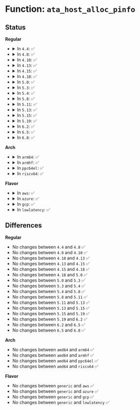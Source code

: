 # Function: <code>ata_host_alloc_pinfo</code>

## Status
<b>Regular</b>
<ul>
<li>
<details>
<summary>In <code>4.4</code>: ✅</summary>

```c
struct ata_host *ata_host_alloc_pinfo(struct device *dev, const const struct ata_port_info * *ppi, int n_ports);
```

**Collision:** Unique Global

**Inline:** No

**Transformation:** False

**Instances:**

```
In drivers/ata/libata-core.c (ffffffff815cfb10)
Location: drivers/ata/libata-core.c:5784
Inline: False
Direct callers:
  - drivers/ata/libata-sff.c:ata_pci_sff_prepare_host
```
**Symbols:**

```
ffffffff815cfb10-ffffffff815cfbc2: ata_host_alloc_pinfo (STB_GLOBAL)
```
</details>
</li>
<li>
<details>
<summary>In <code>4.8</code>: ✅</summary>

```c
struct ata_host *ata_host_alloc_pinfo(struct device *dev, const const struct ata_port_info * *ppi, int n_ports);
```

**Collision:** Unique Global

**Inline:** No

**Transformation:** False

**Instances:**

```
In drivers/ata/libata-core.c (ffffffff81628750)
Location: drivers/ata/libata-core.c:5976
Inline: False
Direct callers:
  - drivers/ata/libata-sff.c:ata_pci_sff_prepare_host
```
**Symbols:**

```
ffffffff81628750-ffffffff816287fe: ata_host_alloc_pinfo (STB_GLOBAL)
```
</details>
</li>
<li>
<details>
<summary>In <code>4.10</code>: ✅</summary>

```c
struct ata_host *ata_host_alloc_pinfo(struct device *dev, const const struct ata_port_info * *ppi, int n_ports);
```

**Collision:** Unique Global

**Inline:** No

**Transformation:** False

**Instances:**

```
In drivers/ata/libata-core.c (ffffffff816593c0)
Location: drivers/ata/libata-core.c:6018
Inline: False
Direct callers:
  - drivers/ata/libata-sff.c:ata_pci_sff_prepare_host
```
**Symbols:**

```
ffffffff816593c0-ffffffff8165946e: ata_host_alloc_pinfo (STB_GLOBAL)
```
</details>
</li>
<li>
<details>
<summary>In <code>4.13</code>: ✅</summary>

```c
struct ata_host *ata_host_alloc_pinfo(struct device *dev, const const struct ata_port_info * *ppi, int n_ports);
```

**Collision:** Unique Global

**Inline:** No

**Transformation:** False

**Instances:**

```
In drivers/ata/libata-core.c (ffffffff8166dbb0)
Location: drivers/ata/libata-core.c:6104
Inline: False
Direct callers:
  - drivers/ata/libata-sff.c:ata_pci_sff_prepare_host
```
**Symbols:**

```
ffffffff8166dbb0-ffffffff8166dc5e: ata_host_alloc_pinfo (STB_GLOBAL)
```
</details>
</li>
<li>
<details>
<summary>In <code>4.15</code>: ✅</summary>

```c
struct ata_host *ata_host_alloc_pinfo(struct device *dev, const const struct ata_port_info * *ppi, int n_ports);
```

**Collision:** Unique Global

**Inline:** No

**Transformation:** False

**Instances:**

```
In drivers/ata/libata-core.c (ffffffff816d71e0)
Location: drivers/ata/libata-core.c:6134
Inline: False
Direct callers:
  - drivers/ata/libata-sff.c:ata_pci_sff_prepare_host
```
**Symbols:**

```
ffffffff816d71e0-ffffffff816d728e: ata_host_alloc_pinfo (STB_GLOBAL)
```
</details>
</li>
<li>
<details>
<summary>In <code>4.18</code>: ✅</summary>

```c
struct ata_host *ata_host_alloc_pinfo(struct device *dev, const const struct ata_port_info * *ppi, int n_ports);
```

**Collision:** Unique Global

**Inline:** No

**Transformation:** False

**Instances:**

```
In drivers/ata/libata-core.c (ffffffff81712c90)
Location: drivers/ata/libata-core.c:6180
Inline: False
Direct callers:
  - drivers/ata/libata-sff.c:ata_pci_sff_prepare_host
```
**Symbols:**

```
ffffffff81712c90-ffffffff81712d28: ata_host_alloc_pinfo (STB_GLOBAL)
```
</details>
</li>
<li>
<details>
<summary>In <code>5.0</code>: ✅</summary>

```c
struct ata_host *ata_host_alloc_pinfo(struct device *dev, const const struct ata_port_info * *ppi, int n_ports);
```

**Collision:** Unique Global

**Inline:** No

**Transformation:** False

**Instances:**

```
In drivers/ata/libata-core.c (ffffffff81735140)
Location: drivers/ata/libata-core.c:6184
Inline: False
Direct callers:
  - drivers/ata/libata-sff.c:ata_pci_sff_prepare_host
```
**Symbols:**

```
ffffffff81735140-ffffffff817351d8: ata_host_alloc_pinfo (STB_GLOBAL)
```
</details>
</li>
<li>
<details>
<summary>In <code>5.3</code>: ✅</summary>

```c
struct ata_host *ata_host_alloc_pinfo(struct device *dev, const const struct ata_port_info * *ppi, int n_ports);
```

**Collision:** Unique Global

**Inline:** No

**Transformation:** False

**Instances:**

```
In drivers/ata/libata-core.c (ffffffff81770ab0)
Location: drivers/ata/libata-core.c:6169
Inline: False
Direct callers:
  - drivers/ata/libata-sff.c:ata_pci_sff_prepare_host
```
**Symbols:**

```
ffffffff81770ab0-ffffffff81770b48: ata_host_alloc_pinfo (STB_GLOBAL)
```
</details>
</li>
<li>
<details>
<summary>In <code>5.4</code>: ✅</summary>

```c
struct ata_host *ata_host_alloc_pinfo(struct device *dev, const const struct ata_port_info * *ppi, int n_ports);
```

**Collision:** Unique Global

**Inline:** No

**Transformation:** False

**Instances:**

```
In drivers/ata/libata-core.c (ffffffff81794b10)
Location: drivers/ata/libata-core.c:6193
Inline: False
Direct callers:
  - drivers/ata/libata-sff.c:ata_pci_sff_prepare_host
```
**Symbols:**

```
ffffffff81794b10-ffffffff81794ba8: ata_host_alloc_pinfo (STB_GLOBAL)
```
</details>
</li>
<li>
<details>
<summary>In <code>5.8</code>: ✅</summary>

```c
struct ata_host *ata_host_alloc_pinfo(struct device *dev, const const struct ata_port_info * *ppi, int n_ports);
```

**Collision:** Unique Global

**Inline:** No

**Transformation:** False

**Instances:**

```
In drivers/ata/libata-core.c (ffffffff81858d10)
Location: drivers/ata/libata-core.c:5436
Inline: False
Direct callers:
  - drivers/ata/libata-sff.c:ata_pci_sff_prepare_host
```
**Symbols:**

```
ffffffff81858d10-ffffffff81858db0: ata_host_alloc_pinfo (STB_GLOBAL)
```
</details>
</li>
<li>
<details>
<summary>In <code>5.11</code>: ✅</summary>

```c
struct ata_host *ata_host_alloc_pinfo(struct device *dev, const const struct ata_port_info * *ppi, int n_ports);
```

**Collision:** Unique Global

**Inline:** No

**Transformation:** False

**Instances:**

```
In drivers/ata/libata-core.c (ffffffff81868f70)
Location: drivers/ata/libata-core.c:5436
Inline: False
Direct callers:
  - drivers/ata/libata-sff.c:ata_pci_sff_prepare_host
```
**Symbols:**

```
ffffffff81868f70-ffffffff81869010: ata_host_alloc_pinfo (STB_GLOBAL)
```
</details>
</li>
<li>
<details>
<summary>In <code>5.13</code>: ✅</summary>

```c
struct ata_host *ata_host_alloc_pinfo(struct device *dev, const const struct ata_port_info * *ppi, int n_ports);
```

**Collision:** Unique Global

**Inline:** No

**Transformation:** False

**Instances:**

```
In drivers/ata/libata-core.c (ffffffff8184b9a0)
Location: drivers/ata/libata-core.c:5436
Inline: False
Direct callers:
  - drivers/ata/libata-sff.c:ata_pci_sff_prepare_host
```
**Symbols:**

```
ffffffff8184b9a0-ffffffff8184ba40: ata_host_alloc_pinfo (STB_GLOBAL)
```
</details>
</li>
<li>
<details>
<summary>In <code>5.15</code>: ✅</summary>

```c
struct ata_host *ata_host_alloc_pinfo(struct device *dev, const const struct ata_port_info * *ppi, int n_ports);
```

**Collision:** Unique Global

**Inline:** No

**Transformation:** False

**Instances:**

```
In drivers/ata/libata-core.c (ffffffff818d8e70)
Location: drivers/ata/libata-core.c:5496
Inline: False
Direct callers:
  - drivers/ata/libata-sff.c:ata_pci_sff_prepare_host
```
**Symbols:**

```
ffffffff818d8e70-ffffffff818d8f10: ata_host_alloc_pinfo (STB_GLOBAL)
```
</details>
</li>
<li>
<details>
<summary>In <code>5.19</code>: ✅</summary>

```c
struct ata_host *ata_host_alloc_pinfo(struct device *dev, const const struct ata_port_info * *ppi, int n_ports);
```

**Collision:** Unique Global

**Inline:** No

**Transformation:** False

**Instances:**

```
In drivers/ata/libata-core.c (ffffffff81a29fe0)
Location: drivers/ata/libata-core.c:5466
Inline: False
Direct callers:
  - drivers/ata/libata-sff.c:ata_pci_sff_prepare_host
```
**Symbols:**

```
ffffffff81a29fe0-ffffffff81a2a099: ata_host_alloc_pinfo (STB_GLOBAL)
```
</details>
</li>
<li>
<details>
<summary>In <code>6.2</code>: ✅</summary>

```c
struct ata_host *ata_host_alloc_pinfo(struct device *dev, const const struct ata_port_info * *ppi, int n_ports);
```

**Collision:** Unique Global

**Inline:** No

**Transformation:** False

**Instances:**

```
In drivers/ata/libata-core.c (ffffffff81bacc10)
Location: drivers/ata/libata-core.c:5472
Inline: False
Direct callers:
  - drivers/ata/libata-sff.c:ata_pci_sff_prepare_host
```
**Symbols:**

```
ffffffff81bacc10-ffffffff81baccc2: ata_host_alloc_pinfo (STB_GLOBAL)
```
</details>
</li>
<li>
<details>
<summary>In <code>6.5</code>: ✅</summary>

```c
struct ata_host *ata_host_alloc_pinfo(struct device *dev, const const struct ata_port_info * *ppi, int n_ports);
```

**Collision:** Unique Global

**Inline:** No

**Transformation:** False

**Instances:**

```
In drivers/ata/libata-core.c (ffffffff81c03dc0)
Location: drivers/ata/libata-core.c:5698
Inline: False
Direct callers:
  - drivers/ata/libata-sff.c:ata_pci_sff_prepare_host
```
**Symbols:**

```
ffffffff81c03dc0-ffffffff81c03e72: ata_host_alloc_pinfo (STB_GLOBAL)
```
</details>
</li>
<li>
<details>
<summary>In <code>6.8</code>: ✅</summary>

```c
struct ata_host *ata_host_alloc_pinfo(struct device *dev, const const struct ata_port_info * *ppi, int n_ports);
```

**Collision:** Unique Global

**Inline:** No

**Transformation:** False

**Instances:**

```
In drivers/ata/libata-core.c (ffffffff81c595a0)
Location: drivers/ata/libata-core.c:5666
Inline: False
Direct callers:
  - drivers/ata/libata-sff.c:ata_pci_sff_prepare_host
```
**Symbols:**

```
ffffffff81c595a0-ffffffff81c59652: ata_host_alloc_pinfo (STB_GLOBAL)
```
</details>
</li>
</ul>
<b>Arch</b>
<ul>
<li>
<details>
<summary>In <code>arm64</code>: ✅</summary>

```c
struct ata_host *ata_host_alloc_pinfo(struct device *dev, const const struct ata_port_info * *ppi, int n_ports);
```

**Collision:** Unique Global

**Inline:** No

**Transformation:** False

**Instances:**

```
In drivers/ata/libata-core.c (ffff80001099f350)
Location: drivers/ata/libata-core.c:6193
Inline: False
Direct callers:
  - drivers/ata/libata-sff.c:ata_pci_sff_prepare_host
  - drivers/ata/libahci_platform.c:ahci_platform_init_host
```
**Symbols:**

```
ffff80001099f350-ffff80001099f440: ata_host_alloc_pinfo (STB_GLOBAL)
```
</details>
</li>
<li>
<details>
<summary>In <code>armhf</code>: ✅</summary>

```c
struct ata_host *ata_host_alloc_pinfo(struct device *dev, const const struct ata_port_info * *ppi, int n_ports);
```

**Collision:** Unique Global

**Inline:** No

**Transformation:** False

**Instances:**

```
In drivers/ata/libata-core.c (c0a6f9ec)
Location: drivers/ata/libata-core.c:6193
Inline: False
Direct callers:
  - drivers/ata/libata-sff.c:ata_pci_sff_prepare_host
  - drivers/ata/libahci_platform.c:ahci_platform_init_host
  - drivers/ata/sata_highbank.c:ahci_highbank_probe
```
**Symbols:**

```
c0a6f9ec-c0a6fac4: ata_host_alloc_pinfo (STB_GLOBAL)
```
</details>
</li>
<li>
<details>
<summary>In <code>ppc64el</code>: ✅</summary>

```c
struct ata_host *ata_host_alloc_pinfo(struct device *dev, const const struct ata_port_info * *ppi, int n_ports);
```

**Collision:** Unique Global

**Inline:** No

**Transformation:** False

**Instances:**

```
In drivers/ata/libata-core.c (c000000000a639d0)
Location: drivers/ata/libata-core.c:6193
Inline: False
Direct callers:
  - drivers/ata/libata-sff.c:ata_pci_sff_prepare_host
```
**Symbols:**

```
c000000000a639d0-c000000000a63ae4: ata_host_alloc_pinfo (STB_GLOBAL)
```
</details>
</li>
<li>
<details>
<summary>In <code>riscv64</code>: ✅</summary>

```c
struct ata_host *ata_host_alloc_pinfo(struct device *dev, const const struct ata_port_info * *ppi, int n_ports);
```

**Collision:** Unique Global

**Inline:** No

**Transformation:** False

**Instances:**

```
In drivers/ata/libata-core.c (ffffffe0005ff19e)
Location: drivers/ata/libata-core.c:6193
Inline: False
Direct callers:
  - drivers/ata/libata-sff.c:ata_pci_sff_prepare_host
```
**Symbols:**

```
ffffffe0005ff19e-ffffffe0005ff258: ata_host_alloc_pinfo (STB_GLOBAL)
```
</details>
</li>
</ul>
<b>Flavor</b>
<ul>
<li>
<details>
<summary>In <code>aws</code>: ✅</summary>

```c
struct ata_host *ata_host_alloc_pinfo(struct device *dev, const const struct ata_port_info * *ppi, int n_ports);
```

**Collision:** Unique Global

**Inline:** No

**Transformation:** False

**Instances:**

```
In drivers/ata/libata-core.c (ffffffff81759c20)
Location: drivers/ata/libata-core.c:6193
Inline: False
Direct callers:
  - drivers/ata/libata-sff.c:ata_pci_sff_prepare_host
```
**Symbols:**

```
ffffffff81759c20-ffffffff81759cb8: ata_host_alloc_pinfo (STB_GLOBAL)
```
</details>
</li>
<li>
<details>
<summary>In <code>azure</code>: ✅</summary>

```c
struct ata_host *ata_host_alloc_pinfo(struct device *dev, const const struct ata_port_info * *ppi, int n_ports);
```

**Collision:** Unique Global

**Inline:** No

**Transformation:** False

**Instances:**

```
In drivers/ata/libata-core.c (ffffffff81739ac0)
Location: drivers/ata/libata-core.c:6193
Inline: False
Direct callers:
  - drivers/ata/libata-sff.c:ata_pci_sff_prepare_host
```
**Symbols:**

```
ffffffff81739ac0-ffffffff81739b58: ata_host_alloc_pinfo (STB_GLOBAL)
```
</details>
</li>
<li>
<details>
<summary>In <code>gcp</code>: ✅</summary>

```c
struct ata_host *ata_host_alloc_pinfo(struct device *dev, const const struct ata_port_info * *ppi, int n_ports);
```

**Collision:** Unique Global

**Inline:** No

**Transformation:** False

**Instances:**

```
In drivers/ata/libata-core.c (ffffffff81789990)
Location: drivers/ata/libata-core.c:6193
Inline: False
Direct callers:
  - drivers/ata/libata-sff.c:ata_pci_sff_prepare_host
```
**Symbols:**

```
ffffffff81789990-ffffffff81789a28: ata_host_alloc_pinfo (STB_GLOBAL)
```
</details>
</li>
<li>
<details>
<summary>In <code>lowlatency</code>: ✅</summary>

```c
struct ata_host *ata_host_alloc_pinfo(struct device *dev, const const struct ata_port_info * *ppi, int n_ports);
```

**Collision:** Unique Global

**Inline:** No

**Transformation:** False

**Instances:**

```
In drivers/ata/libata-core.c (ffffffff817a37e0)
Location: drivers/ata/libata-core.c:6193
Inline: False
Direct callers:
  - drivers/ata/libata-sff.c:ata_pci_sff_prepare_host
```
**Symbols:**

```
ffffffff817a37e0-ffffffff817a3878: ata_host_alloc_pinfo (STB_GLOBAL)
```
</details>
</li>
</ul>

## Differences
<b>Regular</b>
<ul>
<li>
No changes between <code>4.4</code> and <code>4.8</code> ✅
</li>
<li>
No changes between <code>4.8</code> and <code>4.10</code> ✅
</li>
<li>
No changes between <code>4.10</code> and <code>4.13</code> ✅
</li>
<li>
No changes between <code>4.13</code> and <code>4.15</code> ✅
</li>
<li>
No changes between <code>4.15</code> and <code>4.18</code> ✅
</li>
<li>
No changes between <code>4.18</code> and <code>5.0</code> ✅
</li>
<li>
No changes between <code>5.0</code> and <code>5.3</code> ✅
</li>
<li>
No changes between <code>5.3</code> and <code>5.4</code> ✅
</li>
<li>
No changes between <code>5.4</code> and <code>5.8</code> ✅
</li>
<li>
No changes between <code>5.8</code> and <code>5.11</code> ✅
</li>
<li>
No changes between <code>5.11</code> and <code>5.13</code> ✅
</li>
<li>
No changes between <code>5.13</code> and <code>5.15</code> ✅
</li>
<li>
No changes between <code>5.15</code> and <code>5.19</code> ✅
</li>
<li>
No changes between <code>5.19</code> and <code>6.2</code> ✅
</li>
<li>
No changes between <code>6.2</code> and <code>6.5</code> ✅
</li>
<li>
No changes between <code>6.5</code> and <code>6.8</code> ✅
</li>
</ul>
<b>Arch</b>
<ul>
<li>
No changes between <code>amd64</code> and <code>arm64</code> ✅
</li>
<li>
No changes between <code>amd64</code> and <code>armhf</code> ✅
</li>
<li>
No changes between <code>amd64</code> and <code>ppc64el</code> ✅
</li>
<li>
No changes between <code>amd64</code> and <code>riscv64</code> ✅
</li>
</ul>
<b>Flavor</b>
<ul>
<li>
No changes between <code>generic</code> and <code>aws</code> ✅
</li>
<li>
No changes between <code>generic</code> and <code>azure</code> ✅
</li>
<li>
No changes between <code>generic</code> and <code>gcp</code> ✅
</li>
<li>
No changes between <code>generic</code> and <code>lowlatency</code> ✅
</li>
</ul>

